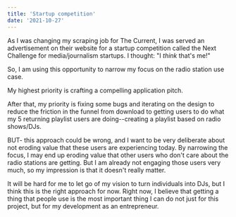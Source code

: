 ```yaml
---
title: 'Startup competition'
date: '2021-10-27'
---
```


As I was changing my scraping job for The Current, I was served an advertisement on their website for a startup competition called the Next Challenge for media/journalism startups. I thought: "I *think* that's me!"

So, I am using this opportunity to narrow my focus on the radio station use case.

My highest priority is crafting a compelling application pitch. 

After that, my priority is fixing some bugs and iterating on the design to reduce the friction in the funnel from download to getting users to do what my 5 returning playlist users are doing--creating a playlist based on radio shows/DJs.

BUT- this approach could be wrong, and I want to be very deliberate about not eroding value that these users are experiencing today. By narrowing the focus, I may end up eroding value that other users who don't care about the radio stations are getting. But I am already not engaging those users very much, so my impression is that it doesn't really matter. 

It will be hard for me to let go of my vision to turn individuals into DJs, but I think this is the right approach for now. Right now, I believe that getting a thing that people use is the most important thing I can do not just for this project, but for my development as an entrepreneur.
